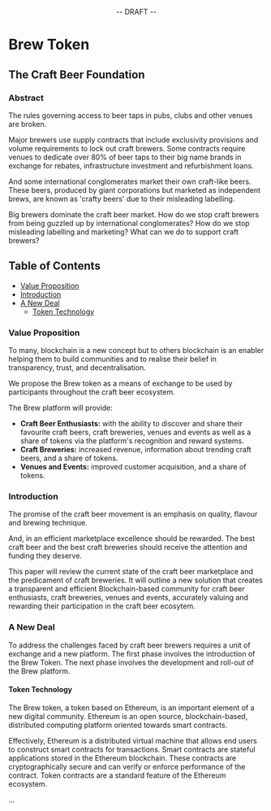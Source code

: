 <p align="center">
-- DRAFT --
</p>

<p align="center">
  <h1>Brew Token</h1>
</p>

<p align="center">
<h2>The Craft Beer Foundation</h2>
</p>

<p align="center">
<h3>Abstract</h3>
</p>

The rules governing access to beer taps in pubs, clubs and other venues are broken. 

Major brewers use supply contracts that include exclusivity provisions and volume requirements to lock out craft 
brewers. Some contracts require venues to dedicate over 80% of beer taps to their big name brands in exchange for 
rebates, infrastructure investment and refurbishment loans. 

And some international conglomerates market their own craft-like beers. These beers, produced by giant corporations but
marketed as independent brews, are known as 'crafty beers' due to their misleading labelling.

Big brewers dominate the craft beer market. How do we stop craft brewers from being guzzled up by international 
conglomerates? How do we stop misleading labelling and marketing? What can we do to support craft brewers?

## Table of Contents

- [Value Proposition](#value-proposition)
- [Introduction](#introduction)
- [A New Deal](#a-new-deal)
  - [Token Technology](#token-technology)

### Value Proposition

To many, blockchain is a new concept but to others blockchain is an enabler helping them to build communities and to
realise their belief in transparency, trust, and decentralisation.

We propose the Brew token as a means of exchange to be used by participants throughout the craft beer ecosystem.

The Brew platform will provide:

- <strong>Craft Beer Enthusiasts:</strong> with the ability to discover and share their favourite craft beers, craft 
  breweries, venues and events as well as a share of tokens via the platform's recognition and reward systems.
- <strong>Craft Breweries:</strong> increased revenue, information about trending craft beers, and a share of tokens.
- <strong>Venues and Events:</strong> improved customer acquisition, and a share of tokens.

### Introduction

The promise of the craft beer movement is an emphasis on quality, flavour and brewing technique.

And, in an efficient marketplace excellence should be rewarded. The best craft beer and the best craft breweries 
should receive the attention and funding they deserve.

This paper will review the current state of the craft beer marketplace and the predicament of craft breweries.
It will outline a new solution that creates a transparent and efficient Blockchain-based community for craft beer 
enthusiasts, craft breweries, venues and events, accurately valuing and rewarding their participation in the 
craft beer ecosytem.

### A New Deal

To address the challenges faced by craft beer brewers requires a unit of exchange and a new platform. The first phase
involves the introduction of the Brew Token. The next phase involves the development and roll-out of the Brew platform.

#### Token Technology

The Brew token, a token based on Ethereum, is an important element of a new digital community.
Ethereum is an open source, blockchain-based, distributed computing platform oriented towards smart contracts.

Effectively, Ethereum is a distributed virtual machine that allows end users to construct smart contracts for
transactions. Smart contracts are stateful applications stored in the Ethereum blockchain. These contracts are
cryptographically secure and can verify or enforce performance of the contract. Token contracts are a standard feature
of the Ethereum ecosystem.

...